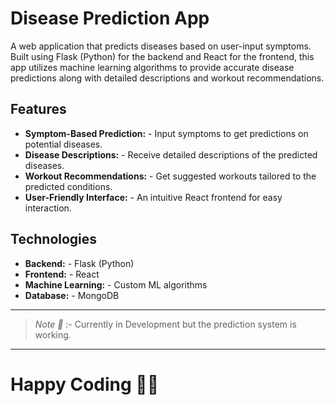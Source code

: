 # Disease Prediction App

A web application that predicts diseases based on user-input symptoms. Built using Flask (Python) for the backend and React for the frontend, this app utilizes machine learning algorithms to provide accurate disease predictions along with detailed descriptions and workout recommendations.

## Features

- **Symptom-Based Prediction:** - Input symptoms to get predictions on potential diseases.
- **Disease Descriptions:** - Receive detailed descriptions of the predicted diseases.
- **Workout Recommendations:** - Get suggested workouts tailored to the predicted conditions.
- **User-Friendly Interface:** - An intuitive React frontend for easy interaction.

## Technologies

- **Backend:** - Flask (Python)
- **Frontend:** - React
- **Machine Learning:** - Custom ML algorithms
- **Database:** - MongoDB

------------------------
> *Note 📢* :- Currently in Development but the prediction system is working.

-----------------------------------
# Happy Coding 🤖👾
